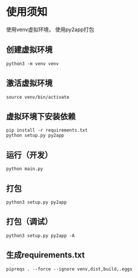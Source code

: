 # 使用须知

使用venv虚拟环境， 使用py2app打包

## 创建虚拟环境
```shell
python3 -m venv venv
```

## 激活虚拟环境
```shell
source venv/bin/activate
```

## 虚拟环境下安装依赖

```shell
pip install -r requirements.txt
python setup.py py2app
```

## 运行（开发）
```shell
python main.py
```

## 打包
```shell
python3 setup.py py2app
```

## 打包（调试）
```shell
python3 setup.py py2app -A
```

## 生成requirements.txt
```shell
pipreqs . --force --ignore venv,dist,build,.eggs
```